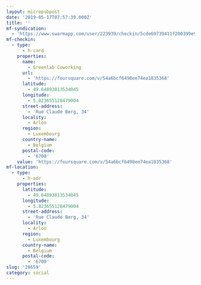 ```yaml
---
layout: micropubpost
date: '2019-05-17T07:57:39.000Z'
title: ''
mf-syndication:
  - 'https://www.swarmapp.com/user/223939/checkin/5cde69739411f200399e905f'
mf-checkin:
  - type:
      - h-card
    properties:
      name:
        - Greenlab Coworking
      url:
        - 'https://foursquare.com/v/54a6bcf6498ee74ea1835368'
      latitude:
        - 49.64893813534045
      longitude:
        - 5.823655128479004
      street-address:
        - 'Rue Claude Berg, 34'
      locality:
        - Arlon
      region:
        - Luxembourg
      country-name:
        - Belgium
      postal-code:
        - '6700'
    value: 'https://foursquare.com/v/54a6bcf6498ee74ea1835368'
mf-location:
  - type:
      - h-adr
    properties:
      latitude:
        - 49.64893813534045
      longitude:
        - 5.823655128479004
      street-address:
        - 'Rue Claude Berg, 34'
      locality:
        - Arlon
      region:
        - Luxembourg
      country-name:
        - Belgium
      postal-code:
        - '6700'
slug: '28659'
category: social
---
```

